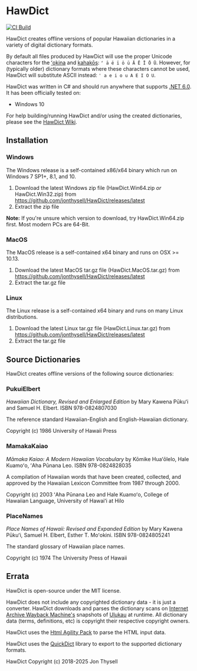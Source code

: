 # HawDict #

[![CI Build](https://github.com/jonthysell/HawDict/actions/workflows/ci.yml/badge.svg)](https://github.com/jonthysell/HawDict/actions/workflows/ci.yml)

HawDict creates offline versions of popular Hawaiian dictionaries in a variety of digital dictionary formats.

By default all files produced by HawDict will use the proper Unicode characters for the [ʻokina](http://www.olelo.hawaii.edu/olelo/puana/okina.php) and [kahakōs](http://www.olelo.hawaii.edu/olelo/puana/kahako.php): `ʻ ā ē ī ō ū Ā Ē Ī Ō Ū`. However, for (typically older) dictionary formats where these characters cannot be used, HawDict will substitute ASCII instead: `' a e i o u A E I O U`.

HawDict was written in C# and should run anywhere that supports [.NET 6.0](https://github.com/dotnet/core/blob/main/release-notes/6.0/supported-os.md). It has been officially tested on:

* Windows 10

For help building/running HawDict and/or using the created dictionaries, please see the [HawDict Wiki](https://github.com/jonthysell/HawDict/wiki).

## Installation ##

### Windows ###

The Windows release is a self-contained x86/x64 binary which run on Windows 7 SP1+, 8.1, and 10.

1. Download the latest Windows zip file (HawDict.Win64.zip *or* HawDict.Win32.zip) from https://github.com/jonthysell/HawDict/releases/latest
2. Extract the zip file

**Note:** If you're unsure which version to download, try HawDict.Win64.zip first. Most modern PCs are 64-Bit.

### MacOS ###

The MacOS release is a self-contained x64 binary and runs on OSX >= 10.13.

1. Download the latest MacOS tar.gz file (HawDict.MacOS.tar.gz) from https://github.com/jonthysell/HawDict/releases/latest
2. Extract the tar.gz file

### Linux ###

The Linux release is a self-contained x64 binary and runs on many Linux distributions.

1. Download the latest Linux tar.gz file (HawDict.Linux.tar.gz) from https://github.com/jonthysell/HawDict/releases/latest
2. Extract the tar.gz file

## Source Dictionaries ##

HawDict creates offline versions of the following source dictionaries:

### PukuiElbert ###

*Hawaiian Dictionary, Revised and Enlarged Edition* by Mary Kawena Pūkuʻi and Samuel H. Elbert. ISBN 978-0824807030

The reference standard Hawaiian-English and English-Hawaiian dictionary.

Copyright (c) 1986 University of Hawaii Press

### MamakaKaiao ###

*Māmaka Kaiao: A Modern Hawaiian Vocabulary* by Kōmike Huaʻōlelo, Hale Kuamoʻo, ʻAha Pūnana Leo. ISBN 978-0824828035

A compilation of Hawaiian words that have been created, collected, and approved by the Hawaiian Lexicon Committee from 1987 through 2000.

Copyright (c) 2003 ʻAha Pūnana Leo and Hale Kuamoʻo, College of Hawaiian Language, University of Hawaiʻi at Hilo

### PlaceNames ###

*Place Names of Hawaii: Revised and Expanded Edition* by Mary Kawena Pūkuʻi, Samuel H. Elbert, Esther T. Moʻokini. ISBN 978-0824805241

The standard glossary of Hawaiian place names.

Copyright (c) 1974 The University Press of Hawaii

## Errata ##

HawDict is open-source under the MIT license.

HawDict does not include any copyrighted dictionary data - it is just a converter. HawDict downloads and parses the dictionary scans on [Internet Archive Wayback Machine's](https://web.archive.org/) snapshots of [Ulukau](https://ulukau.org/) at runtime. All dictionary data (terms, definitions, etc) is copyright their respective copyright owners.

HawDict uses the [Html Agility Pack](https://github.com/zzzprojects/html-agility-pack/) to parse the HTML input data.

HawDict uses the [QuickDict](https://github.com/jonthysell/QuickDict) library to export to the supported dictionary formats.

HawDict Copyright (c) 2018-2025 Jon Thysell
